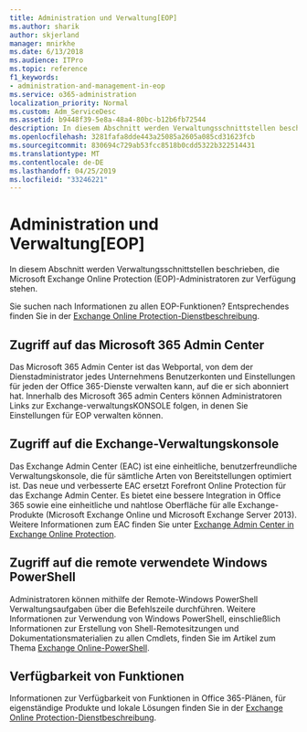 ```yaml
---
title: Administration und Verwaltung[EOP]
ms.author: sharik
author: skjerland
manager: mnirkhe
ms.date: 6/13/2018
ms.audience: ITPro
ms.topic: reference
f1_keywords:
- administration-and-management-in-eop
ms.service: o365-administration
localization_priority: Normal
ms.custom: Adm_ServiceDesc
ms.assetid: b9448f39-5e8a-48a4-80bc-b12b6fb72544
description: In diesem Abschnitt werden Verwaltungsschnittstellen beschrieben, die Microsoft Exchange Online Protection (EOP)-Administratoren zur Verfügung stehen.
ms.openlocfilehash: 3281fafa8dde443a25085a2605a085cd31623fcb
ms.sourcegitcommit: 830694c729ab53fcc8518b0cdd5322b322514431
ms.translationtype: MT
ms.contentlocale: de-DE
ms.lasthandoff: 04/25/2019
ms.locfileid: "33246221"
---
```

# <a name="administration-and-managementeop"></a>Administration und Verwaltung[EOP]

In diesem Abschnitt werden Verwaltungsschnittstellen beschrieben, die Microsoft Exchange Online Protection (EOP)-Administratoren zur Verfügung stehen.
  
Sie suchen nach Informationen zu allen EOP-Funktionen? Entsprechendes finden Sie in der [Exchange Online Protection-Dienstbeschreibung](exchange-online-protection-service-description.md).
  
## <a name="access-to-the-microsoft-365-admin-center"></a>Zugriff auf das Microsoft 365 Admin Center
<a name="BKMK_accesstotheoffice365admincenter"> </a>

Das Microsoft 365 Admin Center ist das Webportal, von dem der Dienstadministrator jedes Unternehmens Benutzerkonten und Einstellungen für jeden der Office 365-Dienste verwalten kann, auf die er sich abonniert hat. Innerhalb des Microsoft 365 admin Centers können Administratoren Links zur Exchange-verwaltungsKONSOLE folgen, in denen Sie Einstellungen für EOP verwalten können.
  
## <a name="access-to-the-exchange-admin-center"></a>Zugriff auf die Exchange-Verwaltungskonsole
<a name="BKMK_accesstotheexchangeadmincenter"> </a>

Das Exchange Admin Center (EAC) ist eine einheitliche, benutzerfreundliche Verwaltungskonsole, die für sämtliche Arten von Bereitstellungen optimiert ist. Das neue und verbesserte EAC ersetzt Forefront Online Protection für das Exchange Admin Center. Es bietet eine bessere Integration in Office 365 sowie eine einheitliche und nahtlose Oberfläche für alle Exchange-Produkte (Microsoft Exchange Online und Microsoft Exchange Server 2013). Weitere Informationen zum EAC finden Sie unter [Exchange Admin Center in Exchange Online Protection](https://go.microsoft.com/fwlink/p/?LinkId=282381).
  
## <a name="remote-windows-powershell-access"></a>Zugriff auf die remote verwendete Windows PowerShell
<a name="BKMK_remotewindowspowershellaccess"> </a>

 Administratoren können mithilfe der Remote-Windows PowerShell Verwaltungsaufgaben über die Befehlszeile durchführen. Weitere Informationen zur Verwendung von Windows PowerShell, einschließlich Informationen zur Erstellung von Shell-Remotesitzungen und Dokumentationsmaterialien zu allen Cmdlets, finden Sie im Artikel zum Thema [Exchange Online-PowerShell](https://go.microsoft.com/fwlink/p/?LinkId=282266).
  
## <a name="feature-availability"></a>Verfügbarkeit von Funktionen
<a name="BKMK_remotewindowspowershellaccess"> </a>

Informationen zur Verfügbarkeit von Funktionen in Office 365-Plänen, für eigenständige Produkte und lokale Lösungen finden Sie in der [Exchange Online Protection-Dienstbeschreibung](exchange-online-protection-service-description.md).
  

